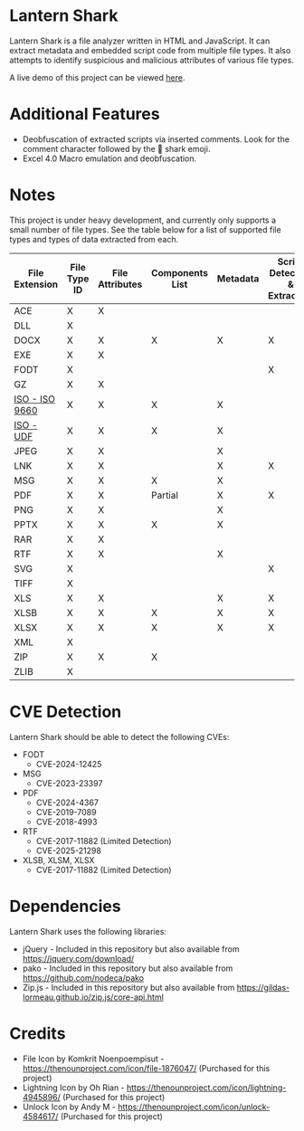 # Lantern Shark
Lantern Shark is a file analyzer written in HTML and JavaScript. It can extract metadata and embedded script code from multiple file types. It also attempts to identify suspicious and malicious attributes of various file types.

A live demo of this project can be viewed [here](https://alecdhuse.github.io/Lantern-Shark/).

# Additional Features
  - Deobfuscation of extracted scripts via inserted comments. Look for the comment character followed by the 🦈 shark emoji.
  - Excel 4.0 Macro emulation and deobfuscation.

# Notes
This project is under heavy development, and currently only supports a small number of file types.
See the table below for a list of supported file types and types of data extracted from each.

| File Extension | File Type ID | File Attributes | Components List | Metadata | Script Detection & Extraction |
| -------------- | ------------ | --------------- | --------------- | -------- | ----------------------------- |
| ACE            | X            | X               |                 |          |                               |
| DLL            | X            |                 |                 |          |                               |
| DOCX           | X            | X               | X               | X        | X                             |
| EXE            | X            | X               |                 |          |                               |
| FODT           | X            |                 |                 |          | X
| GZ             | X            | X               |                 |          |                               |
|[ISO - ISO 9660](https://github.com/alecdhuse/Lantern-Shark/wiki/ISO-9660)| X | X | X | X |                   |
|[ISO - UDF](https://github.com/alecdhuse/Lantern-Shark/wiki/Universal-Disk-Format)| X | X | X | X |           |
| JPEG           | X            | X               |                 | X        |                               |
| LNK            | X            | X               |                 | X        | X                             |
| MSG            | X            | X               | X               | X        |                               |        
| PDF            | X            | X               | Partial         | X        | X                             |    
| PNG            | X            | X               |                 | X        |                               |
| PPTX           | X            | X               | X               | X        |                               |
| RAR            | X            | X               |                 |          |                               |
| RTF            | X            | X               |                 | X        |                               |
| SVG            | X            |                 |                 |          | X
| TIFF           | X            |                 |                 |          |                               |
| XLS            | X            | X               |                 | X        | X                             |
| XLSB           | X            | X               | X               | X        | X                             |
| XLSX           | X            | X               | X               | X        | X                             |
| XML            | X            |                 |                 |          |                               |
| ZIP            | X            | X               | X               |          |                               |
| ZLIB           | X            |                 |                 |          |                               |

# CVE Detection
Lantern Shark should be able to detect the following CVEs:

- FODT
  - CVE-2024-12425
- MSG
  - CVE-2023-23397
- PDF
  - CVE-2024-4367
  - CVE-2019-7089
  - CVE-2018-4993
- RTF
  - CVE-2017-11882 (Limited Detection)
  - CVE-2025-21298
- XLSB, XLSM, XLSX
  - CVE-2017-11882 (Limited Detection)

# Dependencies
Lantern Shark uses the following libraries:
- jQuery - Included in this repository but also available from https://jquery.com/download/
- pako - Included in this repository but also available from https://github.com/nodeca/pako
- Zip.js - Included in this repository but also available from https://gildas-lormeau.github.io/zip.js/core-api.html


# Credits
- File Icon by Komkrit Noenpoempisut - https://thenounproject.com/icon/file-1876047/ (Purchased for this project)
- Lightning Icon by Oh Rian - https://thenounproject.com/icon/lightning-4945896/ (Purchased for this project)
- Unlock Icon by Andy M - https://thenounproject.com/icon/unlock-4584617/ (Purchased for this project)
